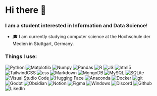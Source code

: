 <h1> Hi there 👋 </h1>

<h3>I am a student interested in Information and Data Science!</h3>

<ul align="left">
  <li>🎓 I am currently studying computer science at the Hochschule der Medien in Stuttgart, Germany.</li>
</ul>

<h3>Things I use:</h3>
<p>
  <img alt="Python" src="https://img.shields.io/badge/Python-3776AB?logo=python&logoColor=fff"/>
  <img alt="Matplotlib" src="https://custom-icon-badges.demolab.com/badge/Matplotlib-71D291?logo=matplotlib&logoColor=fff"/>
  <img alt="Numpy" src="https://img.shields.io/badge/NumPy-4DABCF?logo=numpy&logoColor=fff"/>
  <img alt="Pandas" src="https://img.shields.io/badge/Pandas-150458?logo=pandas&logoColor=fff"/>
  <img alt="R" src="https://img.shields.io/badge/R-%23276DC3.svg?logo=r&logoColor=white"/>
  <img alt="JS" src="https://img.shields.io/badge/JavaScript-F7DF1E?logo=javascript&logoColor=000"/>
  <img alt="html5" src="https://img.shields.io/badge/-HTML5-E34F26?style=flat-square&logo=html5&logoColor=white"/>
  <img alt="TailwindCSS" src="https://img.shields.io/badge/Tailwind%20CSS-%2338B2AC.svg?logo=tailwind-css&logoColor=white"/>
  <img alt="css" src="https://img.shields.io/badge/CSS-1572B6?logo=css3&logoColor=fff"/>
  <img alt="Markdown" src="https://img.shields.io/badge/Markdown-%23000000.svg?logo=markdown&logoColor=white"/>
  <img alt="MongoDB" src="https://img.shields.io/badge/-MongoDB-13aa52?style=flat-square&logo=mongodb&logoColor=white" />
  <img alt="MySQL" src="https://img.shields.io/badge/MySQL-4479A1?logo=mysql&logoColor=fff"/>
  <img alt="SQLite" src="https://img.shields.io/badge/SQLite-%2307405e.svg?logo=sqlite&logoColor=white"/>
  <img alt="Visual Studio Code" src="https://custom-icon-badges.demolab.com/badge/Visual%20Studio%20Code-0078d7.svg?logo=vsc&logoColor=white"/>
  <img alt="Hugging Face" src="https://img.shields.io/badge/Hugging%20Face-FFD21E?logo=huggingface&logoColor=000"/>
  <img alt="Anaconda" src="https://img.shields.io/badge/Anaconda-44A833?logo=anaconda&logoColor=fff"/>
  <img alt="Docker" src="https://img.shields.io/badge/-Docker-46a2f1?style=flat-square&logo=docker&logoColor=white" />
  <img alt="git" src="https://img.shields.io/badge/-Git-F05032?style=flat-square&logo=git&logoColor=white" />
  <img alt="Godot" src="https://img.shields.io/badge/Godot-%23FFFFFF.svg?logo=godot-engine"/>
  <img alt="Obsidian" src="https://img.shields.io/badge/Obsidian-%23483699.svg?&logo=obsidian&logoColor=white"/>
  <img alt="Notion" src="https://img.shields.io/badge/Notion-000?logo=notion&logoColor=fff"/>
  <img alt="Figma" src="https://img.shields.io/badge/Figma-F24E1E?logo=figma&logoColor=white)"/>
  <img alt="Windows" src="https://custom-icon-badges.demolab.com/badge/Windows-0078D6?logo=windows11&logoColor=white"/>
  <img alt="Discord" src="https://img.shields.io/badge/Discord-%235865F2.svg?&logo=discord&logoColor=white"/>
  <img alt="Github" src="https://img.shields.io/badge/GitHub-%23121011.svg?logo=github&logoColor=white"/>
  <img alt="LikedIn" src="https://custom-icon-badges.demolab.com/badge/LinkedIn-0A66C2?logo=linkedin-white&logoColor=fff"/>
</p>

